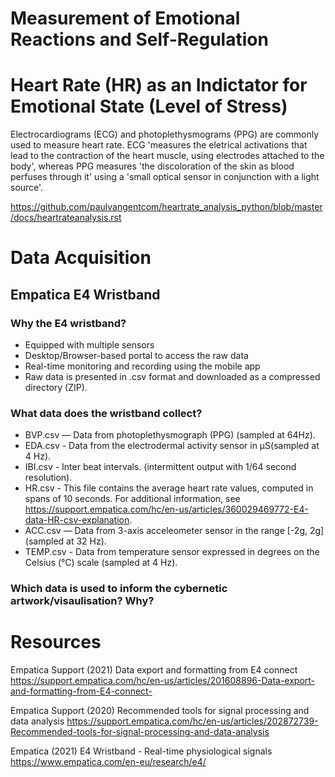 # Measurement of Emotional Reactions and Self-Regulation 

# Heart Rate (HR) as an Indictator for Emotional State (Level of Stress) 

Electrocardiograms (ECG) and photoplethysmograms (PPG) are commonly used to measure heart rate. ECG 'measures the eletrical activations that lead to the contraction of the heart muscle, using electrodes attached to the body', whereas PPG measures 'the discoloration of the skin as blood perfuses through it' using a 'small optical sensor in conjunction with a light source'.

https://github.com/paulvangentcom/heartrate_analysis_python/blob/master/docs/heartrateanalysis.rst 

# Data Acquisition   
## Empatica E4 Wristband

### Why the E4 wristband? 
*   Equipped with multiple sensors 
*   Desktop/Browser-based portal to access the raw data
*   Real-time monitoring and recording using the mobile app 
*   Raw data is presented in .csv format and downloaded as a compressed directory (ZIP). 

### What data does the wristband collect? 

*   BVP.csv — Data from photoplethysmograph (PPG) (sampled at 64Hz). 
*   EDA.csv - Data from the electrodermal activity sensor in μS(sampled at 4 Hz).
*   IBI.csv - Inter beat intervals. (intermittent output with 1/64 second resolution). 
*   HR.csv - This file contains the average heart rate values, computed in spans of 10 seconds. For additional information, see https://support.empatica.com/hc/en-us/articles/360029469772-E4-data-HR-csv-explanation. 
*   ACC.csv — Data  from 3-axis acceleometer sensor in the range [-2g, 2g] (sampled at 32 Hz). 
*   TEMP.csv - Data from temperature sensor expressed in degrees on the Celsius (°C) scale (sampled at 4 Hz).

### Which data is used to inform the cybernetic artwork/visaulisation? Why?

# Resources 

Empatica Support (2021) Data export and formatting from E4 connect https://support.empatica.com/hc/en-us/articles/201608896-Data-export-and-formatting-from-E4-connect-

Empatica Support (2020) Recommended tools for signal processing and data analysis https://support.empatica.com/hc/en-us/articles/202872739-Recommended-tools-for-signal-processing-and-data-analysis 

Empatica (2021) E4 Wristband - Real-time physiological signals https://www.empatica.com/en-eu/research/e4/
